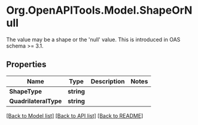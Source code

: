# Org.OpenAPITools.Model.ShapeOrNull
The value may be a shape or the 'null' value. This is introduced in OAS schema >= 3.1.

## Properties

Name | Type | Description | Notes
------------ | ------------- | ------------- | -------------
**ShapeType** | **string** |  | 
**QuadrilateralType** | **string** |  | 

[[Back to Model list]](../README.md#documentation-for-models) [[Back to API list]](../README.md#documentation-for-api-endpoints) [[Back to README]](../README.md)

